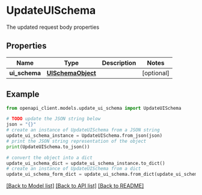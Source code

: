 # UpdateUISchema

The updated request body properties

## Properties

Name | Type | Description | Notes
------------ | ------------- | ------------- | -------------
**ui_schema** | [**UISchemaObject**](.md) |  | [optional] 

## Example

```python
from openapi_client.models.update_ui_schema import UpdateUISchema

# TODO update the JSON string below
json = "{}"
# create an instance of UpdateUISchema from a JSON string
update_ui_schema_instance = UpdateUISchema.from_json(json)
# print the JSON string representation of the object
print(UpdateUISchema.to_json())

# convert the object into a dict
update_ui_schema_dict = update_ui_schema_instance.to_dict()
# create an instance of UpdateUISchema from a dict
update_ui_schema_form_dict = update_ui_schema.from_dict(update_ui_schema_dict)
```
[[Back to Model list]](../README.md#documentation-for-models) [[Back to API list]](../README.md#documentation-for-api-endpoints) [[Back to README]](../README.md)


